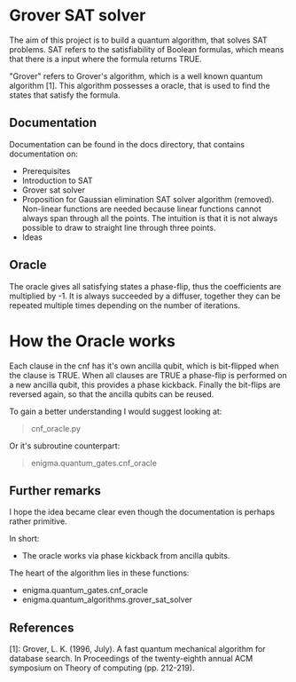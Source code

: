 # Grover SAT solver
The aim of this project is to build a quantum algorithm, that solves SAT problems. SAT refers to the satisfiability of Boolean formulas, which means that there is a input where the formula returns TRUE.

"Grover" refers to Grover's algorithm, which is a well known quantum algorithm [1]. This algorithm possesses a oracle, that is used to find the states that satisfy the formula.

## Documentation

Documentation can be found in the docs directory, that contains documentation on:

* Prerequisites
* Introduction to SAT
* Grover sat solver
* Proposition for Gaussian elimination SAT solver algorithm (removed). Non-linear functions are needed because linear functions cannot always span through all the points. The intuition is that it is not always possible to draw to straight line through three points.
* Ideas

## Oracle

The oracle gives all satisfying states a phase-flip, thus the coefficients are multiplied by -1. It is always succeeded by a diffuser, together they can be repeated multiple times depending on the number of iterations.

# How the Oracle works

Each clause in the cnf has it's own ancilla qubit, which is bit-flipped when the clause is TRUE. When all clauses are TRUE a phase-flip is performed on a new ancilla qubit, this provides a phase kickback. Finally the bit-flips are reversed again, so that the ancilla qubits can be reused.

To gain a better understanding I would suggest looking at:

> cnf_oracle.py

Or it's subroutine counterpart:

> enigma.quantum_gates.cnf_oracle

## Further remarks

I hope the idea became clear even though the documentation is perhaps rather primitive.

In short:

* The oracle works via phase kickback from ancilla qubits.

The heart of the algorithm lies in these functions:

* enigma.quantum_gates.cnf_oracle
* enigma.quantum_algorithms.grover_sat_solver

## References

[1]: Grover, L. K. (1996, July). A fast quantum mechanical algorithm for database search. In Proceedings of the twenty-eighth annual ACM symposium on Theory of computing (pp. 212-219).
